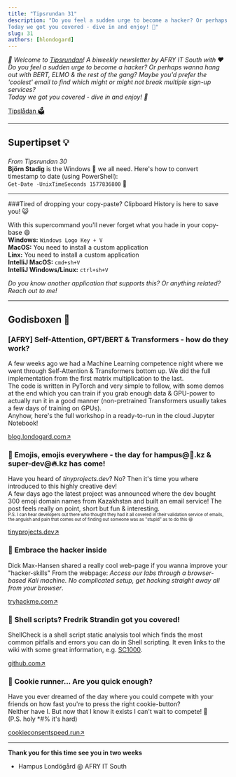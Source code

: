 ```yaml
---
title: "Tipsrundan 31"
description: "Do you feel a sudden urge to become a hacker? Or perhaps wanna hang out with BERT, ELMO & the rest of the gang? Maybe you'd prefer the 'coolest' email to find which might or might not break multiple sign-up services?  
Today we got you covered - dive in and enjoy! 🤗"
slug: 31
authors: [hlondogard]
---
```

_👋 Welcome to [Tipsrundan](https://afry-south.github.io/tipsrundan/2021-03-23-tipsrundan-31/)! A biweekly newsletter by AFRY IT South with ❤️_  
_Do you feel a sudden urge to become a hacker? Or perhaps wanna hang out with BERT, ELMO & the rest of the gang? Maybe you'd prefer the 'coolest' email to find which might or might not break multiple sign-up services?  
Today we got you covered - dive in and enjoy! 🤗_
<!--truncate-->

[Tipslådan 🗳](mailto:hampus.londogard@afry.com?subject=Tips)    

---
## Supertipset 💡
###         

_From Tipsrundan 30_   
**Björn Stadig** is the Windows 🦸 we all need. Here's how to convert timestamp to date (using PowerShell):  
`Get-Date -UnixTimeSeconds 1577836800` 🎉

 --- 

###Tired of dropping your copy-paste? Clipboard History is here to save you! 😺

With this supercommand you'll never forget what you hade in your copy-base 😄   
**Windows:** `Windows Logo Key + V`   
**MacOS:** You need to install a custom application   
**Linx:** You need to install a custom application   
**IntelliJ MacOS:** `cmd+sh+V`   
**IntelliJ Windows/Linux:** `ctrl+sh+V`

_Do you know another application that supports this? Or anything related? Reach out to me!_

---



## Godisboxen 🍭
        
### [AFRY]  Self-Attention, GPT/BERT & Transformers - how do they work?

A few weeks ago we had a Machine Learning competence night where we went through Self-Attention & Transformers bottom up. We did the full implementation from the first matrix multiplication to the last.   
The code is written in PyTorch and very simple to follow, with some demos at the end which you can train if you grab enough data & GPU-power to actually run it in a good manner (non-pretrained Transformers usually takes a few days of training on GPUs).   
Anyhow, here's the full workshop in a ready-to-run in the cloud Jupyter Notebook!

[blog.londogard.com↗](https://blog.londogard.com/nlp/deep-learning/2021/02/18/transformers-explained.html)

### 🔀 Emojis, emojis everywhere - the day for hampus@🎉.kz & super-dev@🔥.kz has come!

Have you heard of _tinyprojects.dev_? No? Then it's time you where introduced to this highly creative dev!    
A few days ago the latest project was announced where the dev bought 300 emoji domain names from Kazakhstan and built an email service! The post feels really on point, short but fun & interesting.   
<sub><sup>P.S. I can hear developers out there who thought they had it all covered in their validation service of emails, the anguish and pain that comes out of finding out someone was as "stupid" as to do this 😄</sub></sup>

[tinyprojects.dev↗](https://tinyprojects.dev/projects/mailoji)

### 🔀 Embrace the hacker inside

Dick Max-Hansen shared a really cool web-page if you wanna improve your "hacker-skills" From the webpage: _Access our labs through a browser-based Kali machine. No complicated setup, get hacking straight away all from your browser_.

[tryhackme.com↗](https://tryhackme.com)

### 🔀 Shell scripts? Fredrik Strandin got you covered!

ShellCheck is a shell script static analysis tool which finds the most common pitfalls and errors you can do in Shell scripting. It even links to the wiki with some great information, e.g. [SC1000](https://github.com/koalaman/shellcheck/wiki/SC1000).

[github.com↗](https://github.com/koalaman/shellcheck)

### 🔀 Cookie runner... Are you quick enough?

Have you ever dreamed of the day where you could compete with your friends on how fast you're to press the right cookie-button?   
Neither have I. But now that I know it exists I can't wait to compete! 🏃   
(P.S. holy *#% it's hard)

[cookieconsentspeed.run↗](https://cookieconsentspeed.run/)   

---

**Thank you for this time see you in two weeks**   
- Hampus Londögård @ AFRY IT South